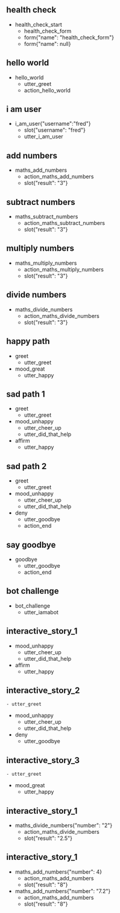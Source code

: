 ## health check
* health_check_start
  - health_check_form
  - form{"name": "health_check_form"}
  - form{"name": null}

## hello world
* hello_world
  - utter_greet
  - action_hello_world

## i am user
* i_am_user{"username":"fred"}
  - slot{"username": "fred"}
  - utter_i_am_user

## add numbers
* maths_add_numbers
  - action_maths_add_numbers
  - slot{"result": "3"}

## subtract numbers
* maths_subtract_numbers
  - action_maths_subtract_numbers
  - slot{"result": "3"}

## multiply numbers
* maths_multiply_numbers
  - action_maths_multiply_numbers
  - slot{"result": "3"}

## divide numbers
* maths_divide_numbers
  - action_maths_divide_numbers
  - slot{"result": "3"}

## happy path
* greet
  - utter_greet
* mood_great
  - utter_happy

## sad path 1
* greet
  - utter_greet
* mood_unhappy
  - utter_cheer_up
  - utter_did_that_help
* affirm
  - utter_happy

## sad path 2
* greet
  - utter_greet
* mood_unhappy
  - utter_cheer_up
  - utter_did_that_help
* deny
  - utter_goodbye
  - action_end

## say goodbye
* goodbye
  - utter_goodbye
  - action_end

## bot challenge
* bot_challenge
  - utter_iamabot

## interactive_story_1
* mood_unhappy
    - utter_cheer_up
    - utter_did_that_help
* affirm
    - utter_happy

## interactive_story_2
    - utter_greet
* mood_unhappy
    - utter_cheer_up
    - utter_did_that_help
* deny
    - utter_goodbye

## interactive_story_3
    - utter_greet
* mood_great
    - utter_happy

## interactive_story_1
* maths_divide_numbers{"number": "2"}
    - action_maths_divide_numbers
    - slot{"result": "2.5"}

## interactive_story_1
* maths_add_numbers{"number": 4}
    - action_maths_add_numbers
    - slot{"result": "8"}
* maths_add_numbers{"number": "7.2"}
    - action_maths_add_numbers
    - slot{"result": "8"}

